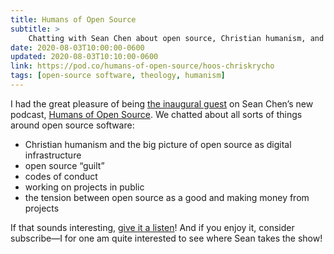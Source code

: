```yaml
---
title: Humans of Open Source
subtitle: >
    Chatting with Sean Chen about open source, Christian humanism, and working in public.
date: 2020-08-03T10:00:00-0600
updated: 2020-08-03T10:10:00-0600
link: https://pod.co/humans-of-open-source/hoos-chriskrycho
tags: [open-source software, theology, humanism]
---
```


I had the great pleasure of being [the inaugural guest]({{link}}) on Sean Chen’s new podcast, [Humans of Open Source][podcast]. We chatted about all sorts of things around open source software:

- Christian humanism and the big picture of open source as digital infrastructure
- open source “guilt”
- codes of conduct
- working on projects in public
- the tension between open source as a good and making money from projects

If that sounds interesting, [give it a listen]({{link}})! And if you enjoy it, consider subscribe—I for one am quite interested to see where Sean takes the show!

[podcast]: https://pod.co/humans-of-open-source
